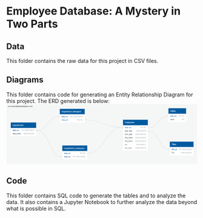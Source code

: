 # Employee Database: A Mystery in Two Parts
## Data
This folder contains the raw data for this project in CSV files.

## Diagrams
This folder contains code for generating an Entity Relationship Diagram for this project.
The ERD generated is below:
![ERD](diagrams/ERD.png)

## Code
This folder contains SQL code to generate the tables and to analyze the data.
It also contains a Jupyter Notebook to further analyze the data beyond what is possible in SQL.
